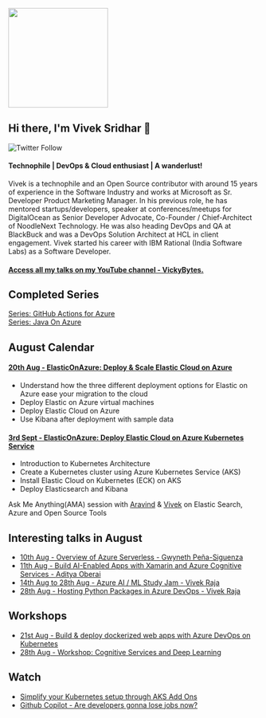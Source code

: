 <p align="left">
  <img width="200" height="200" src="https://drive.google.com/thumbnail?id=180x0d9UBnjWVPexLIshWzmuNgqHULf5w">
</p>

## Hi there, I'm Vivek Sridhar 👋 

![Twitter Follow](https://img.shields.io/twitter/follow/vivek_sridhar?label=Follow%20me%20on%20Twitter&style=social) 

#### Technophile | DevOps & Cloud enthusiast | A wanderlust!

Vivek is a technophile and an Open Source contributor with around 15 years of experience in the Software Industry and works at Microsoft as Sr. Developer Product Marketing Manager. In his previous role, he has mentored startups/developers, speaker at conferences/meetups for DigitalOcean as Senior Developer Advocate, Co-Founder / Chief-Architect of NoodleNext Technology. He was also heading DevOps and QA at BlackBuck and was a DevOps Solution Architect at HCL in client engagement. Vivek started his career with IBM Rational (India Software Labs) as a Software Developer.

#### [Access all my talks on my YouTube channel - VickyBytes.](https://www.youtube.com/channel/UCdBGGfTge-s8rW00YmSza4g)

## Completed Series

[Series: GitHub Actions for Azure](GitHub_Actions_Series) <br/>
[Series: Java On Azure](Java_On_Azure)

## August Calendar

#### [20th Aug - ElasticOnAzure: Deploy & Scale Elastic Cloud on Azure](https://www.meetup.com/microsoft-reactor-bengaluru/events/279653245/)

* Understand how the three different deployment options for Elastic on Azure ease your migration to the cloud
* Deploy Elastic on Azure virtual machines
* Deploy Elastic Cloud on Azure
* Use Kibana after deployment with sample data

#### [3rd Sept - ElasticOnAzure: Deploy Elastic Cloud on Azure Kubernetes Service](https://www.meetup.com/microsoft-reactor-bengaluru/events/279653588/)

* Introduction to Kubernetes Architecture
* Create a Kubernetes cluster using Azure Kubernetes Service (AKS)
* Install Elastic Cloud on Kubernetes (ECK) on AKS
* Deploy Elasticsearch and Kibana

Ask Me Anything(AMA) session with [Aravind](https://twitter.com/aravindputrevu) & [Vivek](https://twitter.com/vivek_sridhar) on Elastic Search, Azure and Open Source Tools

## Interesting talks in August

* [10th Aug - Overview of Azure Serverless - ](https://www.meetup.com/microsoft-reactor-bengaluru/events/279491890/) [Gwyneth Peña-Siguenza](https://twitter.com/madebygps)
* [11th Aug - Build AI-Enabled Apps with Xamarin and Azure Cognitive Services - ](https://www.meetup.com/microsoft-reactor-bengaluru/events/279629802/) [Aditya Oberai](https://twitter.com/adityaoberai1)
* [14th Aug to 28th Aug - Azure AI / ML Study Jam - ](https://www.azdev.community/) [Vivek Raja](https://twitter.com/VivekRaja007)
* [28th Aug - Hosting Python Packages in Azure DevOps - ](https://www.meetup.com/microsoft-reactor-bengaluru/events/279628846/) [Vivek Raja](https://twitter.com/VivekRaja007)

## Workshops

* [21st Aug - Build & deploy dockerized web apps with Azure DevOps on Kubernetes](https://www.meetup.com/microsoft-reactor-bengaluru/events/279880839/)
* [28th Aug - Workshop: Cognitive Services and Deep Learning](https://www.meetup.com/microsoft-reactor-bengaluru/events/279881518/)

## Watch

* [Simplify your Kubernetes setup through AKS Add Ons](https://www.youtube.com/watch?v=hEBgAZbvI8c&list=PLj6h78yzYM2P9m2pzzLmmBzYvmcJdKNXb&index=4&ab_channel=KubernetesBangalore)
* [Github Copilot - Are developers gonna lose jobs now?](https://www.youtube.com/watch?v=2j5PbLVA9ng&ab_channel=AravindPutrevu)
